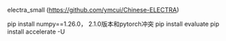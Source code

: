 electra_small  (https://github.com/ymcui/Chinese-ELECTRA) 
 
pip install numpy==1.26.0， 2.1.0版本和pytorch冲突
pip install evaluate
pip install accelerate -U